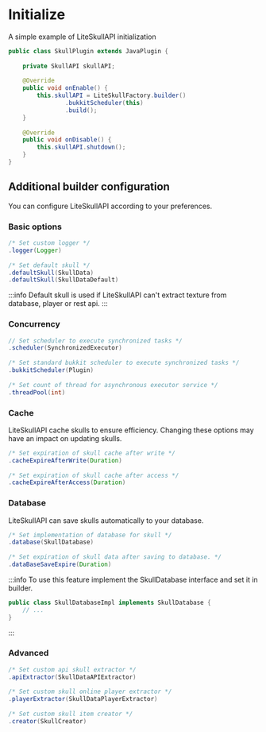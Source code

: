 # Initialize

A simple example of LiteSkullAPI initialization

```java
public class SkullPlugin extends JavaPlugin {
    
    private SkullAPI skullAPI;
    
    @Override
    public void onEnable() {
        this.skullAPI = LiteSkullFactory.builder()
                .bukkitScheduler(this)
                .build();
    }
    
    @Override
    public void onDisable() {
        this.skullAPI.shutdown();
    }
}
```

## Additional builder configuration

You can configure LiteSkullAPI according to your preferences.

### Basic options
```java
/* Set custom logger */
.logger(Logger)
        
/* Set default skull */
.defaultSkull(SkullData)
.defaultSkull(SkullDataDefault)
```
:::info
Default skull is used if LiteSkullAPI can't extract texture from database, player or rest api.
:::

### Concurrency

```java
// Set scheduler to execute synchronized tasks */
.scheduler(SynchronizedExecutor)
        
/* Set standard bukkit scheduler to execute synchronized tasks */
.bukkitScheduler(Plugin)
    
/* Set count of thread for asynchronous executor service */
.threadPool(int)
```


### Cache
LiteSkullAPI cache skulls to ensure efficiency. Changing these options may have an impact on updating skulls.
```java
/* Set expiration of skull cache after write */
.cacheExpireAfterWrite(Duration)
    
/* Set expiration of skull cache after access */
.cacheExpireAfterAccess(Duration)
```


### Database
LiteSkullAPI can save skulls automatically to your database.
```java
/* Set implementation of database for skull */
.database(SkullDatabase)
    
/* Set expiration of skull data after saving to database. */
.dataBaseSaveExpire(Duration)
```
:::info
To use this feature implement the SkullDatabase interface and set it in builder. 
```java
public class SkullDatabaseImpl implements SkullDatabase {
    // ...
}
```
:::


### Advanced
```java
/* Set custom api skull extractor */
.apiExtractor(SkullDataAPIExtractor)
    
/* Set custom skull online player extractor */
.playerExtractor(SkullDataPlayerExtractor)
    
/* Set custom skull item creator */
.creator(SkullCreator)
```